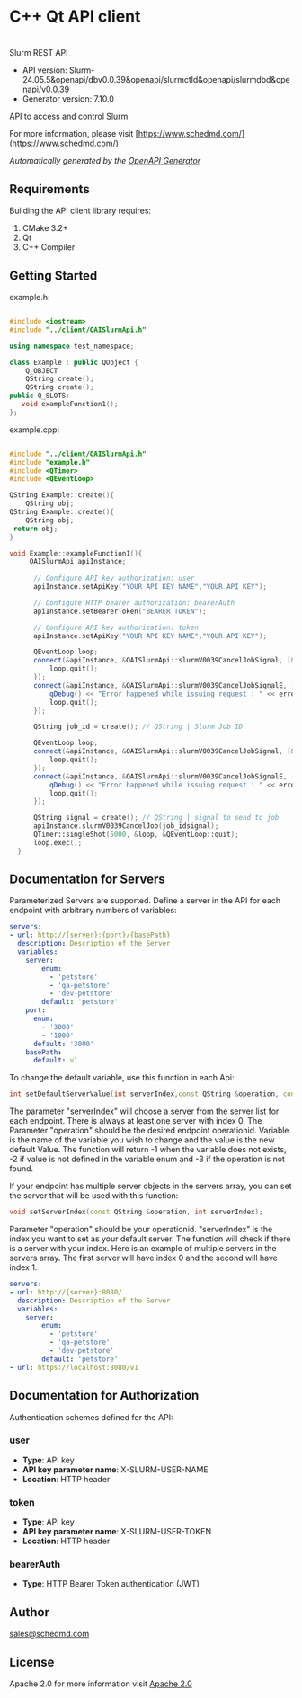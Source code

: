# C++ Qt API client

# 

Slurm REST API

- API version: Slurm-24.05.5&amp;openapi/dbv0.0.39&amp;openapi/slurmctld&amp;openapi/slurmdbd&amp;openapi/v0.0.39
- Generator version: 7.10.0

API to access and control Slurm

  For more information, please visit [https://www.schedmd.com/](https://www.schedmd.com/)

*Automatically generated by the [OpenAPI Generator](https://openapi-generator.tech)*


## Requirements

Building the API client library requires:

1. CMake 3.2+
2. Qt
3. C++ Compiler

## Getting Started

example.h:
```c++

#include <iostream>
#include "../client/OAISlurmApi.h"

using namespace test_namespace;

class Example : public QObject {
    Q_OBJECT
    QString create();
    QString create();
public Q_SLOTS:
   void exampleFunction1();
};

```

example.cpp:
```c++

#include "../client/OAISlurmApi.h"
#include "example.h"
#include <QTimer>
#include <QEventLoop>

QString Example::create(){
    QString obj;
QString Example::create(){
    QString obj;
 return obj;
}

void Example::exampleFunction1(){
     OAISlurmApi apiInstance;
     
      // Configure API key authorization: user
      apiInstance.setApiKey("YOUR API KEY NAME","YOUR API KEY");

      // Configure HTTP bearer authorization: bearerAuth
      apiInstance.setBearerToken("BEARER TOKEN");

      // Configure API key authorization: token
      apiInstance.setApiKey("YOUR API KEY NAME","YOUR API KEY");

      QEventLoop loop;
      connect(&apiInstance, &OAISlurmApi::slurmV0039CancelJobSignal, [&]() {
          loop.quit();
      });
      connect(&apiInstance, &OAISlurmApi::slurmV0039CancelJobSignalE, [&](QNetworkReply::NetworkError, QString error_str) {
          qDebug() << "Error happened while issuing request : " << error_str;
          loop.quit();
      });

      QString job_id = create(); // QString | Slurm Job ID

      QEventLoop loop;
      connect(&apiInstance, &OAISlurmApi::slurmV0039CancelJobSignal, [&]() {
          loop.quit();
      });
      connect(&apiInstance, &OAISlurmApi::slurmV0039CancelJobSignalE, [&](QNetworkReply::NetworkError, QString error_str) {
          qDebug() << "Error happened while issuing request : " << error_str;
          loop.quit();
      });

      QString signal = create(); // QString | signal to send to job
      apiInstance.slurmV0039CancelJob(job_idsignal);
      QTimer::singleShot(5000, &loop, &QEventLoop::quit);
      loop.exec();
  }

```

## Documentation for Servers

Parameterized Servers are supported. Define a server in the API for each endpoint with arbitrary numbers of variables:

```yaml
servers:
- url: http://{server}:{port}/{basePath}
  description: Description of the Server
  variables:
    server:
        enum:
          - 'petstore'
          - 'qa-petstore'
          - 'dev-petstore'
        default: 'petstore'
    port:
      enum:
        - '3000'
        - '1000'
      default: '3000'
    basePath:
      default: v1
```
To change the default variable, use this function in each Api:
```c++
int setDefaultServerValue(int serverIndex,const QString &operation, const QString &variable,const QString &val);
```
The parameter "serverIndex" will choose a server from the server list for each endpoint. There is always at least one server with index 0. The Parameter "operation" should be the desired endpoint operationid.
Variable is the name of the variable you wish to change and the value is the new default Value.
The function will return -1 when the variable does not exists, -2 if value is not defined in the variable enum and -3 if the operation is not found.

If your endpoint has multiple server objects in the servers array, you can set the server that will be used with this function:
```c++
void setServerIndex(const QString &operation, int serverIndex);
```
Parameter "operation" should be your operationid. "serverIndex" is the index you want to set as your default server. The function will check if there is a server with your index.
Here is an example of multiple servers in the servers array. The first server will have index 0 and the second will have index 1.
```yaml
servers:
- url: http://{server}:8080/
  description: Description of the Server
  variables:
    server:
        enum:
          - 'petstore'
          - 'qa-petstore'
          - 'dev-petstore'
        default: 'petstore'
- url: https://localhost:8080/v1
```

## Documentation for Authorization

Authentication schemes defined for the API:
### user


- **Type**: API key
- **API key parameter name**: X-SLURM-USER-NAME
- **Location**: HTTP header

### token


- **Type**: API key
- **API key parameter name**: X-SLURM-USER-TOKEN
- **Location**: HTTP header

### bearerAuth


- **Type**: HTTP Bearer Token authentication (JWT)


## Author

sales@schedmd.com


## License

Apache 2.0 for more information visit [Apache 2.0](https://www.apache.org/licenses/LICENSE-2.0.html)